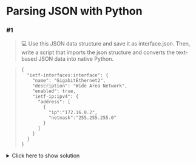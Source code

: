 # Parsing JSON with Python

### #1

> 💻 Use this JSON data structure and save it as interface.json. Then, write a script that imports the json structure and converts the text-based JSON data into native Python.

> ```python3
> {
>   "ietf-interfaces:interface": {
>     "name": "GigabitEthernet2",
>     "description": "Wide Area Network",
>     "enabled": true,
>     "ietf-ip:ipv4": {
>       "address": [
>         {
>           "ip":"172.16.0.2",
>           "netmask":"255.255.255.0"
>         }
>       ]
>     }
>   }
> }
>
> ```

<details>
  <summary>Click here to show solution</summary>

```python
import json

file = open('interface.json')

# convert json file to Python dict
data = json.load(file)
print(data)

```



### #2

💻 From the inported data structure write a code line that can access the 'ip' address.

<details>
  <summary>Click here to show solution</summary>

```python
import json

file = open('interface.json')

data = json.load(file)
print(data)


ip_address = data["ietf-interfaces:interface"]["ietf-ip:ipv4"]["address"][0]["ip"]
print(ip_address)

```


[Prev](python_two_tasks.md) - [Next](python_three_exercise/Readme.md)

</div>
